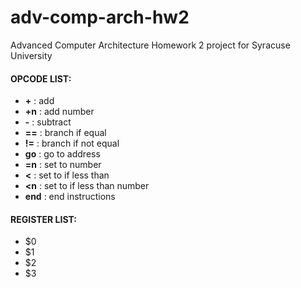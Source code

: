 # adv-comp-arch-hw2
Advanced Computer Architecture Homework 2 project for Syracuse University

#### OPCODE LIST:
- **\+** : add
- **+n** : add number
- **\-** : subtract
- **==** : branch if equal
- **!=** : branch if not equal
- **go** : go to address
- **=n** : set to number
- **<** : set to if less than
- **<n** : set to if less than number
- **end** : end instructions

#### REGISTER LIST:
- $0
- $1
- $2
- $3